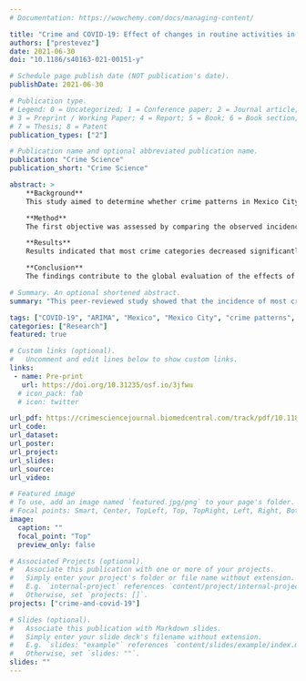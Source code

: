 ```yaml
---
# Documentation: https://wowchemy.com/docs/managing-content/

title: "Crime and COVID-19: Effect of changes in routine activities in Mexico City"
authors: ["prestevez"]
date: 2021-06-30
doi: "10.1186/s40163-021-00151-y"

# Schedule page publish date (NOT publication's date).
publishDate: 2021-06-30

# Publication type.
# Legend: 0 = Uncategorized; 1 = Conference paper; 2 = Journal article;
# 3 = Preprint / Working Paper; 4 = Report; 5 = Book; 6 = Book section;
# 7 = Thesis; 8 = Patent
publication_types: ["2"]

# Publication name and optional abbreviated publication name.
publication: "Crime Science"
publication_short: "Crime Science"

abstract: >
    **Background**
    This study aimed to determine whether crime patterns in Mexico City changed due to the COVID-19 pandemic, and to test whether any changes observed were associated with the disruption of routine activities, as measured by changes in public transport passenger numbers.

    **Method**
    The first objective was assessed by comparing the observed incidence of crime after the COVID-19 pandemic was detected in the country with that expected based on ARIMA forecasts based on the pre-pandemic trends. The second objective was assessed by examining the association between crime incidence and the number of passengers on public transport using regressions with ARIMA errors.

    **Results**
    Results indicated that most crime categories decreased significantly after the pandemic was detected in the country or after a national lockdown was instituted. Furthermore, the study found that some of the declines observed were associated with the reductions seen in public transport passenger numbers. However, the findings suggested that the changes in mobility explain part of the declines observed, with important variations per crime type.

    **Conclusion**
    The findings contribute to the global evaluation of the effects of COVID-19 on crime and propose a robust method to explicitly test whether the changes observed are associated with changes in routine activities.

# Summary. An optional shortened abstract.
summary: "This peer-reviewed study showed that the incidence of most crime types in Mexico City decreased during the COVID-19 pandemic. Furthermore, it also showed that some of the decreases were associated with the reduction of crime opportunities related to the disruption of routine activities."

tags: ["COVID-19", "ARIMA", "Mexico", "Mexico City", "crime patterns", "crimes"]
categories: ["Research"]
featured: true

# Custom links (optional).
#   Uncomment and edit lines below to show custom links.
links:
 - name: Pre-print
   url: https://doi.org/10.31235/osf.io/3jfwu
  # icon_pack: fab
  # icon: twitter

url_pdf: https://crimesciencejournal.biomedcentral.com/track/pdf/10.1186/s40163-021-00151-y.pdf
url_code:
url_dataset:
url_poster:
url_project:
url_slides:
url_source:
url_video:

# Featured image
# To use, add an image named `featured.jpg/png` to your page's folder.
# Focal points: Smart, Center, TopLeft, Top, TopRight, Left, Right, BottomLeft, Bottom, BottomRight.
image:
  caption: ""
  focal_point: "Top"
  preview_only: false

# Associated Projects (optional).
#   Associate this publication with one or more of your projects.
#   Simply enter your project's folder or file name without extension.
#   E.g. `internal-project` references `content/project/internal-project/index.md`.
#   Otherwise, set `projects: []`.
projects: ["crime-and-covid-19"]

# Slides (optional).
#   Associate this publication with Markdown slides.
#   Simply enter your slide deck's filename without extension.
#   E.g. `slides: "example"` references `content/slides/example/index.md`.
#   Otherwise, set `slides: ""`.
slides: ""
---
```

